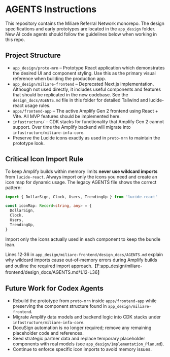 # AGENTS Instructions

This repository contains the Miliare Referral Network monorepo.  The design specifications and early prototypes are located in the `app_design` folder.  New AI code agents should follow the guidelines below when working in this repo.

## Project Structure

- `app_design/proto-mrn` – Prototype React application which demonstrates the desired UI and component styling.  Use this as the primary visual reference when building the production app.
- `app_design/miliare-frontend` – Deprecated Next.js implementation.  Although not used directly, it includes useful components and features that should be replicated in the new codebase.  See the `design_docs/AGENTS.md` file in this folder for detailed Tailwind and lucide-react usage rules.
- `apps/frontend-app` – The active Amplify Gen&nbsp;2 frontend using React + Vite.  All MVP features should be implemented here.
- `infastructure/` – CDK stacks for functionality that Amplify Gen&nbsp;2 cannot support.  Over time the Amplify backend will migrate into `infastructure/miliare-infa-core`.
- Preserve the Lucide icons exactly as used in `proto-mrn` to maintain the prototype look.

## Critical Icon Import Rule

To keep Amplify builds within memory limits **never use wildcard imports** from `lucide-react`.  Always import only the icons you need and create an icon map for dynamic usage.  The legacy AGENTS file shows the correct pattern:

```typescript
import { DollarSign, Clock, Users, TrendingUp } from 'lucide-react'

const iconMap: Record<string, any> = {
  DollarSign,
  Clock,
  Users,
  TrendingUp,
}
```
Import only the icons actually used in each component to keep the bundle lean.

Lines 12‑36 in `app_design/miliare-frontend/design_docs/AGENTS.md` explain why wildcard imports cause out-of-memory errors during Amplify builds and outline the required import approach.【F:app_design/miliare-frontend/design_docs/AGENTS.md†L12-L36】

## Future Work for Codex Agents

- Rebuild the prototype from `proto-mrn` inside `apps/frontend-app` while preserving the component structure found in `app_design/miliare-frontend`.
- Migrate Amplify data models and backend logic into CDK stacks under `infastructure/miliare-infa-core`.
- DocuSign automation is no longer required; remove any remaining placeholder code and references.
- Seed strategic partner data and replace temporary placeholder components with real models (see `app_design/Implementation_Plan.md`).
- Continue to enforce specific icon imports to avoid memory issues.

